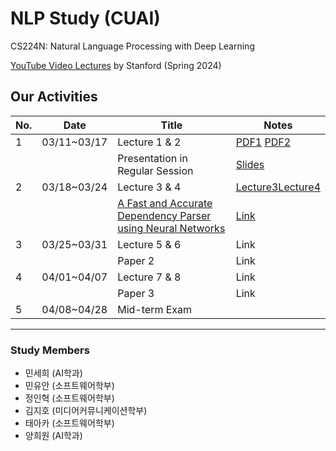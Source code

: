 # NLP Study (CUAI)
CS224N: Natural Language Processing with Deep Learning

[YouTube Video Lectures](https://youtube.com/playlist?list=PLoROMvodv4rOaMFbaqxPDoLWjDaRAdP9D&si=r8djSieatiCCatQV) by Stanford (Spring 2024)

## Our Activities

| No.  | Date           | Title                          | Notes                          |
|------|-------------|--------------------------------|--------------------------------|
| 1    | 03/11~03/17 | Lecture 1 & 2         | [PDF1](https://shorturl.at/ADy2y)  [PDF2](https://shorturl.at/Lgzi8)         |
|      |             | Presentation in Regular Session            | [Slides](https://github.com/hak3601/NLP-CS224n/blob/main/pdf/ppt-slides.pdf)
| 2    | 03/18~03/24 | Lecture 3 & 4                                               | [Lecture3](#)[Lecture4](https://github.com/hak3601/NLP-CS224n/blob/main/pdf/CS224n%20Lecure4.pdf)           |
|      |  | [A Fast and Accurate Dependency Parser using Neural Networks](https://emnlp2014.org/papers/pdf/EMNLP2014082.pdf) | [Link](https://github.com/hak3601/NLP-CS224n/blob/main/pdf/A%20Fast%20and%20Accurate%20Dependency%20Parser%20using%20Neural%20Networks_presentation.pdf)           |
| 3    | 03/25~03/31 | Lecture 5 & 6                                               | Link           |
|      |             | Paper 2                                                     | Link           |
| 4    | 04/01~04/07 | Lecture 7 & 8                                               | Link           |
|      |             | Paper 3                                                     | Link           |
| 5    | 04/08~04/28 | Mid-term Exam                                               |                |

---
### Study Members
- 민세희	(AI학과)	
- 민유안	(소프트웨어학부)	
- 정인혁	(소프트웨어학부)
- 김지호	(미디어커뮤니케이션학부)	
- 태아카	(소프트웨어학부)
- 양희원	(AI학과)	
